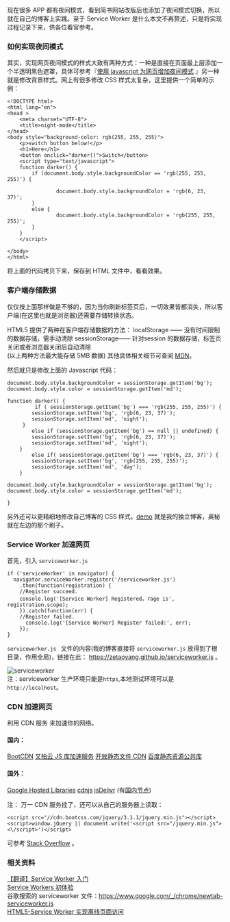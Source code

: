 现在很多 APP 都有夜间模式，看到简书网站改版后也添加了夜间模式切换，所以就在自己的博客上实践。至于 Service Worker 是什么本文不再赘述，只是将实现过程记录下来，供各位看官参考。

### 如何实现夜间模式

其实，实现网页夜间模式的样式大致有两种方式：一种是直接在页面最上层添加一个半透明黑色遮罩，具体可参考『[使用 javascript 为网页增加夜间模式](http://www.jb51.net/article/46223.htm) 』另一种就是修改背景样式。网上有很多修改 CSS 样式太复杂，这里提供一个简单的示例：

```
<!DOCTYPE html>
<html lang="en">
<head >
    <meta charset="UTF-8">
    <title>night-mode</title>
</head>
<body style="background-color: rgb(255, 255, 255)">
    <p>switch button below!</p>
    <h1>Here</h1>
    <button onclick="darker()">Switch</button>
    <script type="text/javascript">
    function darker() {
        if (document.body.style.backgroundColor == 'rgb(255, 255, 255)') {

                document.body.style.backgroundColor = 'rgb(6, 23, 37)';
        }
        else {
                document.body.style.backgroundColor = 'rgb(255, 255, 255)';
        }
    }
    </script>
    
</body>
</html>
```
将上面的代码拷贝下来，保存到 HTML 文件中，看看效果。


### 客户端存储数据

仅仅按上面那样做是不够的，因为当你刷新标签页后，一切效果皆都消失，所以客户端(在这里也就是浏览器)还需要存储转换状态。

HTML5 提供了两种在客户端存储数据的方法：
localStorage —— 没有时间限制的数据存储，需手动清除
sessionStorage—— 针对session 的数据存储，标签页关闭或者浏览器关闭后自动清除  
(以上两种方法最大能存储 5MB 数据)
其他具体相关细节可查阅 [MDN](https://developer.mozilla.org/)。

然后就只是修改上面的 Javascript 代码：
```
document.body.style.backgroundColor = sessionStorage.getItem('bg');
document.body.style.color = sessionStorage.getItem('md');

function darker() {
         if ( sessionStorage.getItem('bg') === 'rgb(255, 255, 255)') {
		sessionStorage.setItem('bg', 'rgb(6, 23, 37)');
        sessionStorage.setItem('md', 'night');
     }
    	else if (sessionStorage.getItem('bg') == null || undefined) {
        sessionStorage.setItem('bg', 'rgb(6, 23, 37)');
        sessionStorage.setItem('md', 'night');  
    }
    	else if( sessionStorage.getItem('bg') === 'rgb(6, 23, 37)') {
        sessionStorage.setItem('bg', 'rgb(255, 255, 255)');
        sessionStorage.setItem('md', 'day');
    }

document.body.style.backgroundColor = sessionStorage.getItem('bg');
document.body.style.color = sessionStorage.getItem('md');

}
```



另外还可以更精细地修改自己博客的 CSS 样式。[demo](https://zetaoyang.github.io/) 就是我的独立博客，奥秘就在左边的那个刷子。



### Service Worker 加速网页

首先，引入 `serviceworker.js`

```
if ('serviceWorker' in navigator) {
  navigator.serviceWorker.register('/serviceworker.js')
    .then(function(registration) {
    //Register succeed.
    console.log('[Service Worker] Registered，rage is', registration.scope);
    }).catch(function(err) {
    //Register failed.
      console.log('[Service Worker] Register failed:', err);
    });
}
```

`serviceworker.js ` 文件的内容(我的博客直接将 `serviceworker.js` 放得到了根目录，作用全局)，链接在此： https://zetaoyang.github.io/serviceworker.js 。

![serviceworker](https://cdn.rawgit.com/qanno/qanno.github.io/master/images/blog-serviceworker.png)  
注：serviceworker 生产环境只能是`https`,本地测试环境可以是`http://localhost`。

### CDN 加速网页

利用 CDN 服务 来加速你的网络。
#### 国内：

[BootCDN](http://www.bootcdn.cn/)
[又拍云 JS 库加速服务](http://jscdn.upai.com/)
[开放静态文件 CDN](https://staticfile.org/)
[百度静态资源公共库](http://cdn.code.baidu.com/)

#### 国外：

[Google Hosted Libraries](https://developers.google.com/speed/libraries/)
[cdnjs](https://cdnjs.com/) 
[jsDelivr](https://www.jsdelivr.com/) (有[国内节点](https://www.jsdelivr.com/features/cdn-in-asia-and-china))

注：
万一 CDN 服务挂了，还可以从自己的服务器上读取：
```
<script src="//cdn.bootcss.com/jquery/3.1.1/jquery.min.js"></script>
<script>window.jQuery || document.write('<script src="/jquery.min.js"><\/script>')</script>
```
可参考 [Stack Overflow](http://stackoverflow.com/questions/5257923/how-to-load-local-script-files-as-fallback-in-cases-where-cdn-are-blocked-unavai) 。

### 相关资料

[【翻译】Service Worker 入门](https://w3ctech.com/topic/866)  
[Service Workers 初体验](https://www.w3ctrain.com/2016/09/17/service-workers-note/)  
谷歌搜索的 serviceworker 文件：https://www.google.com/_/chrome/newtab-serviceworker.js  
[HTML5-Service Worker 实现离线页面访问](http://blog.csdn.net/qiqingjin/article/details/51629278)